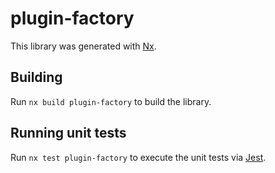 # plugin-factory

This library was generated with [Nx](https://nx.dev).

## Building

Run `nx build plugin-factory` to build the library.

## Running unit tests

Run `nx test plugin-factory` to execute the unit tests via [Jest](https://jestjs.io).
